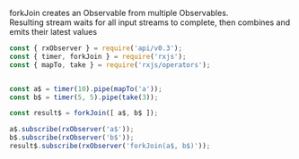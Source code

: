 <!--
name:		
title:		forkJoin
pageTitle:	forkJoin — RxJS function example + marble diagram
desc:		Creates an Observable from multiple Observables. Resulting stream waits for all input streams to complete, then combines and emits their latest values
docsUrl:	https://rxjs.dev/api/index/function/forkJoin
-->

forkJoin creates an Observable from multiple Observables.  
Resulting stream waits for all input streams to complete, then combines and emits their latest values

```js
const { rxObserver } = require('api/v0.3');
const { timer, forkJoin } = require('rxjs');
const { mapTo, take } = require('rxjs/operators');


const a$ = timer(10).pipe(mapTo('a'));
const b$ = timer(5, 5).pipe(take(3));

const result$ = forkJoin([ a$, b$ ]);

a$.subscribe(rxObserver('a$'));
b$.subscribe(rxObserver('b$'));
result$.subscribe(rxObserver('forkJoin(a$, b$)'));

```
